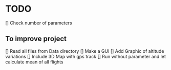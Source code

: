 # TODO

[] Check number of parameters

## To improve project

[] Read all files from Data directory
[] Make a GUI
[] Add Graphic of altitude variations
[] Include 3D Map with gps track
[] Run without parameter and let calculate mean of all flights
